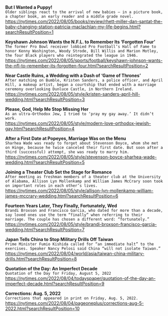 **But I Wanted a Puppy!**\
`Older siblings react to the arrival of new babies — in a picture book, a chapter book, an early reader and a middle grade novel.`\
https://nytimes.com/2022/08/05/books/review/rhett-miller-dan-santat-the-baby-changing-station-patricia-maclachlan-my-life-begins.html?searchResultPosition=1

**Keyshawn Johnson Wants the N.F.L. to Remember Its ‘Forgotten Four’**\
`The former Pro Bowl receiver lobbied Pro Football’s Hall of Fame to honor Kenny Washington, Woody Strode, Bill Willis and Marion Motley, the four Black players who reintegrated the league in 1946.`\
https://nytimes.com/2022/08/05/sports/football/keyshawn-johnson-wants-the-nfl-to-remember-its-forgotten-four.html?searchResultPosition=2

**Near Castle Ruins, a Wedding with a Dash of ‘Game of Thrones’**\
`After matching on Bumble, Kristen Sanders, a police officer, and April Hill, a makeup artist, began a courtship that ended with a marriage ceremony overlooking Dunluce Castle, in Northern Ireland.`\
https://nytimes.com/2022/08/05/style/kristen-sanders-april-hill-wedding.html?searchResultPosition=3

**Please, God, Help Me Stop Missing Her**\
`As an ultra-Orthodox Jew, I tried to ‘pray my gay away.’ It didn’t work.`\
https://nytimes.com/2022/08/05/style/modern-love-orthodox-jewish-gay.html?searchResultPosition=4

**After a First Date at Popeyes, Marriage Was on the Menu**\
`Sharhea Wade was ready to forget about Stevenson Boyce, whom she met on Hinge, because he twice canceled their first date. But soon after a third (successful) attempt, she was ready to marry him.`\
https://nytimes.com/2022/08/05/style/stevenson-boyce-sharhea-wade-wedding.html?searchResultPosition=5

**Joining a Theater Club Set the Stage for Romance**\
`After meeting as freshman members of a theater club at the University of Alabama, Allison Lyn Mollenkamp and William James McCrary soon took on important roles in each other’s lives.`\
https://nytimes.com/2022/08/05/style/allison-lyn-mollenkamp-william-james-mccrary-wedding.html?searchResultPosition=6

**Fourteen Years Later, They Finally, Fortunately, Wed**\
`Brandi Broxson and Francisco Garcia, who dated for more than a decade, say loved ones use the term “finally” when referring to their marriage. The couple has chosen a different word: “fortunately.”`\
https://nytimes.com/2022/08/05/style/brandi-broxson-francisco-garcia-wedding.html?searchResultPosition=7

**Japan Tells China to Stop Military Drills Off Taiwan**\
`Prime Minister Fumio Kishida called for “an immediate halt” to the exercises. Speaker Nancy Pelosi said China “will not isolate Taiwan.”`\
https://nytimes.com/2022/08/04/world/asia/taiwan-china-military-drills.html?searchResultPosition=8

**Quotation of the Day: An Imperfect Decade**\
`Quotation of the Day for Friday, August 5, 2022`\
https://nytimes.com/2022/08/04/todayspaper/quotation-of-the-day-an-imperfect-decade.html?searchResultPosition=9

**Corrections: Aug. 5, 2022**\
`Corrections that appeared in print on Friday, Aug. 5, 2022.`\
https://nytimes.com/2022/08/04/pageoneplus/corrections-aug-5-2022.html?searchResultPosition=10

